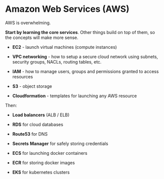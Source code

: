 # Amazon Web Services (AWS)

AWS is overwhelming.

**Start by learning the core services**. Other things build on top of them, so the concepts will make more sense.

- **EC2** - launch virtual machines (compute instances)
    
- **VPC networking** - how to setup a secure cloud network using subnets, security groups, NACLs, routing tables, etc.
    
- **IAM** - how to manage users, groups and permissions granted to access resources
    
- **S3** - object storage
    
- **Cloudformation** - templates for launching any AWS resource
    

Then:

- **Load balancers** (ALB / ELB)
    
- **RDS** for cloud databases
    
- **Route53** for DNS
    
- **Secrets** **Manager** for safely storing credentials
    
- **ECS** for launching docker containers
    
- **ECR** for storing docker images
    
- **EKS** for kubernetes clusters

